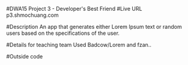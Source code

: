 #DWA15 Project 3 - Developer's Best Friend
#Live URL
p3.shmochuang.com

#Description
An app that generates either Lorem Ipsum text or random users based on the specifications of the user. 

#Details for teaching team
Used Badcow/Lorem and fzan..


#Outside code
